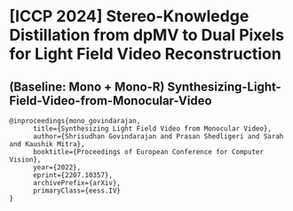 # [ICCP 2024] Stereo-Knowledge Distillation from dpMV to Dual Pixels for Light Field Video Reconstruction    

## (Baseline: Mono + Mono-R) Synthesizing-Light-Field-Video-from-Monocular-Video

```
@inproceedings{mono_govindarajan,
      title={Synthesizing Light Field Video from Monocular Video},
      author={Shrisudhan Govindarajan and Prasan Shedligeri and Sarah and Kaushik Mitra},
      booktitle={Proceedings of European Conference for Computer Vision},
      year={2022},
      eprint={2207.10357},
      archivePrefix={arXiv},
      primaryClass={eess.IV}
}
```
